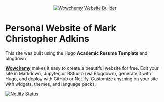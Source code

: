 <p align="center"><a href="https://wowchemy.com" target="_blank" rel="noopener"><img src="https://wowchemy.com/img/logo_200px.png" alt="Wowchemy Website Builder"></a></p>

# Personal Website of Mark Christopher Adkins

This site was built using the Hugo **Academic Resumé Template** and blogdown

[**Wowchemy**](https://wowchemy.com) makes it easy to create a beautiful website for free. Edit your site in Markdown, Jupyter, or RStudio (via Blogdown), generate it with Hugo, and deploy with GitHub or Netlify. Customize anything on your site with widgets, themes, and language packs.

[![Netlify Status](https://api.netlify.com/api/v1/badges/e09c3ea3-88ec-432b-9645-e19bfaaf581e/deploy-status)](https://app.netlify.com/sites/wizardly-euler-23f8b8/deploys)
